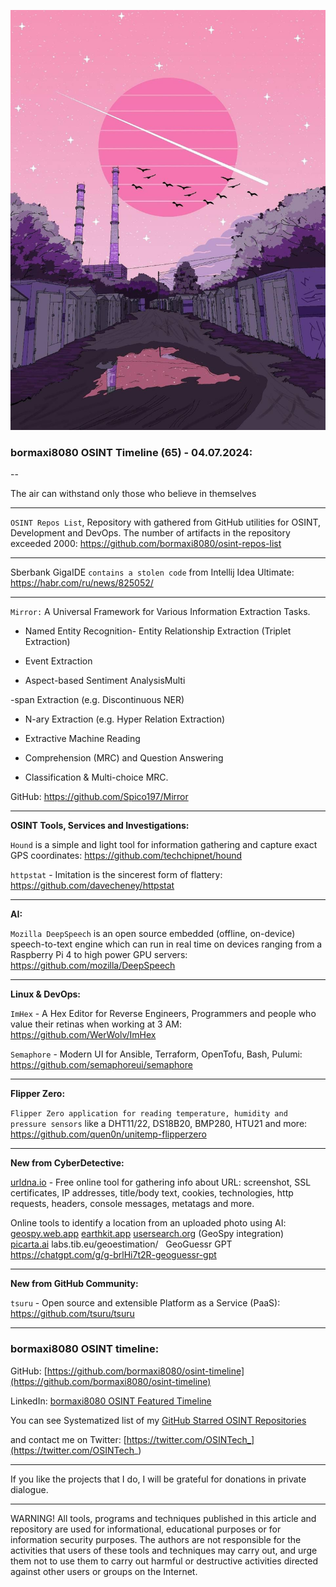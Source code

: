 ![alt text](img/65.jpg)
### bormaxi8080 OSINT Timeline (65) - 04.07.2024:

--

The air can withstand only those who believe in themselves

----

```OSINT Repos List```, Repository with gathered from GitHub utilities for OSINT, Development and DevOps. The number of artifacts in the repository exceeded 2000: https://github.com/bormaxi8080/osint-repos-list

----

Sberbank GigaIDE ```contains a stolen code``` from Intellij Idea Ultimate: https://habr.com/ru/news/825052/

----

```Mirror:``` A Universal Framework for Various Information Extraction Tasks.

- Named Entity Recognition- Entity Relationship Extraction (Triplet Extraction)

- Event Extraction

- Aspect-based Sentiment AnalysisMulti

-span Extraction (e.g. Discontinuous NER)

- N-ary Extraction (e.g. Hyper Relation Extraction)

- Extractive Machine Reading

- Comprehension (MRC) and Question Answering

- Classification & Multi-choice MRC.

GitHub: https://github.com/Spico197/Mirror

----

**OSINT Tools, Services and Investigations:**

```Hound``` is a simple and light tool for information gathering and capture exact GPS coordinates: https://github.com/techchipnet/hound

```httpstat``` - Imitation is the sincerest form of flattery: https://github.com/davecheney/httpstat

----

**AI:**

```Mozilla DeepSpeech``` is an open source embedded (offline, on-device) speech-to-text engine which can run in real time on devices ranging from a Raspberry Pi 4 to high power GPU servers: https://github.com/mozilla/DeepSpeech

----

**Linux & DevOps:**

```ImHex``` - A Hex Editor for Reverse Engineers, Programmers and people who value their retinas when working at 3 AM: https://github.com/WerWolv/ImHex

```Semaphore``` - Modern UI for Ansible, Terraform, OpenTofu, Bash, Pulumi: https://github.com/semaphoreui/semaphore

----

**Flipper Zero:**

```Flipper Zero application for reading temperature, humidity and pressure sensors``` like a DHT11/22, DS18B20, BMP280, HTU21 and more: https://github.com/quen0n/unitemp-flipperzero

----

**New from CyberDetective:**

[urldna.io](https://urldna.io) - Free online tool for gathering info about URL: screenshot, SSL certificates, IP addresses, title/body text, cookies, technologies, http requests, headers, console messages, metatags and more.

Online tools to identify a location from an uploaded photo using AI:
[geospy.web.app](https://geospy.web.app)
[earthkit.app](https://earthkit.app)
[usersearch.org](https://usersearch.org) (GeoSpy integration) 
[picarta.ai](https://picarta.ai)
labs.tib.eu/geoestimation/  
GeoGuessr GPT  https://chatgpt.com/g/g-brlHi7t2R-geoguessr-gpt

----

**New from GitHub Community:**

```tsuru``` - Open source and extensible Platform as a Service (PaaS): https://github.com/tsuru/tsuru

----
### bormaxi8080 OSINT timeline:

GitHub: [https://github.com/bormaxi8080/osint-timeline](https://github.com/bormaxi8080/osint-timeline)

LinkedIn: [bormaxi8080 OSINT Featured Timeline](https://www.linkedin.com/in/osintech/details/featured/)

You can see Systematized list of my [GitHub Starred OSINT Repositories](https://github.com/bormaxi8080/osint-repos-list)

and contact me on Twitter: [https://twitter.com/OSINTech_](https://twitter.com/OSINTech_)

----

If you like the projects that I do, I will be grateful for donations in private dialogue.

----

WARNING! All tools, programs and techniques published in this article and repository are used for informational, educational purposes or for information security purposes. The authors are not responsible for the activities that users of these tools and techniques may carry out, and urge them not to use them to carry out harmful or destructive activities directed against other users or groups on the Internet.